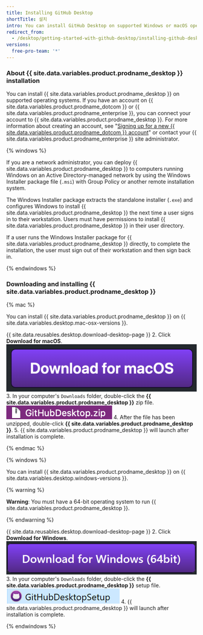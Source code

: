 ```yaml
---
title: Installing GitHub Desktop
shortTitle: 설치
intro: You can install GitHub Desktop on supported Windows or macOS operating systems.
redirect_from:
  - /desktop/getting-started-with-github-desktop/installing-github-desktop
versions:
  free-pro-team: '*'
---
```


### About {{ site.data.variables.product.prodname_desktop }} installation

You can install {{ site.data.variables.product.prodname_desktop }} on supported operating systems. If you have an account on {{ site.data.variables.product.prodname_dotcom }} or {{ site.data.variables.product.prodname_enterprise }}, you can connect your account to {{ site.data.variables.product.prodname_desktop }}. For more information about creating an account, see "[Signing up for a new {{ site.data.variables.product.prodname_dotcom }} account](/articles/signing-up-for-a-new-github-account/)" or contact your {{ site.data.variables.product.prodname_enterprise }} site administrator.

{% windows %}

If you are a network administrator, you can deploy {{ site.data.variables.product.prodname_desktop }} to computers running Windows on an Active Directory-managed network by using the Windows Installer package file (`.msi`) with Group Policy or another remote installation system.

The Windows Installer package extracts the standalone installer (`.exe`) and configures Windows to install {{ site.data.variables.product.prodname_desktop }} the next time a user signs in to their workstation. Users must have permissions to install {{ site.data.variables.product.prodname_desktop }} in their user directory.

If a user runs the Windows Installer package for {{ site.data.variables.product.prodname_desktop }} directly, to complete the installation, the user must sign out of their workstation and then sign back in.

{% endwindows %}

### Downloading and installing {{ site.data.variables.product.prodname_desktop }}

{% mac %}

You can install {{ site.data.variables.product.prodname_desktop }} on {{ site.data.variables.desktop.mac-osx-versions }}.

{{ site.data.reusables.desktop.download-desktop-page }}
2. Click **Download for macOS**. ![The Download for macOS button](/assets/images/help/desktop/download-for-mac.png)
3. In your computer's `Downloads` folder, double-click the **{{ site.data.variables.product.prodname_desktop }}** zip file. ![The GitHubDesktop.zip file](/assets/images/help/desktop/mac-zipfile.png)
4. After the file has been unzipped, double-click **{{ site.data.variables.product.prodname_desktop }}**.
5. {{ site.data.variables.product.prodname_desktop }} will launch after installation is complete.

{% endmac %}

{% windows %}

You can install {{ site.data.variables.product.prodname_desktop }} on {{ site.data.variables.desktop.windows-versions }}.

{% warning %}

**Warning**: You must have a 64-bit operating system to run {{ site.data.variables.product.prodname_desktop }}.

{% endwarning %}

{{ site.data.reusables.desktop.download-desktop-page }}
2. Click **Download for Windows**. ![The Download for Windows button](/assets/images/help/desktop/download-for-windows.png)
3. In your computer's `Downloads` folder, double-click the **{{ site.data.variables.product.prodname_desktop }}** setup file. ![The GitHubDesktopSetup file](/assets/images/help/desktop/windows-githubdesktopsetup.png)
4. {{ site.data.variables.product.prodname_desktop }} will launch after installation is complete.

{% endwindows %}

